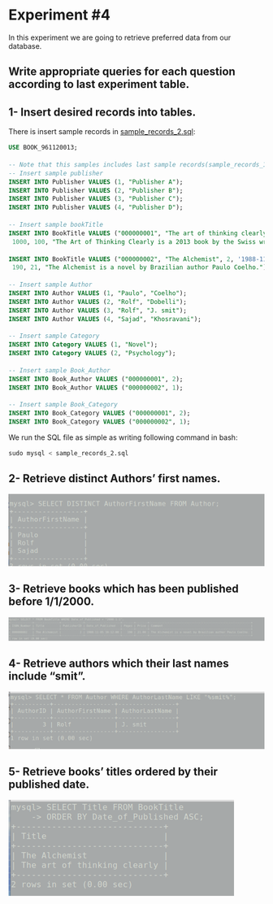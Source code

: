 # Experiment #4
In this experiment we are going to retrieve preferred data from our database.

## Write appropriate queries for each question according to last experiment table.

## 1- Insert desired records into tables.

There is insert sample records in [sample_records_2.sql](sample_records_2.sql):

```sql
USE BOOK_961120013;

-- Note that this samples includes last sample records(sample_records_1.sql)
-- Insert sample publisher
INSERT INTO Publisher VALUES (1, "Publisher A");
INSERT INTO Publisher VALUES (2, "Publisher B");
INSERT INTO Publisher VALUES (3, "Publisher C");
INSERT INTO Publisher VALUES (4, "Publisher D");

-- Insert sample bookTitle
INSERT INTO BookTitle VALUES ("000000001", "The art of thinking clearly", 1, '2013-11-05 14:29:36',
 1000, 100, "The Art of Thinking Clearly is a 2013 book by the Swiss writer.");

INSERT INTO BookTitle VALUES ("000000002", "The Alchemist", 2, '1988-11-05 10:12:00',
 190, 21, "The Alchemist is a novel by Brazilian author Paulo Coelho.");

-- Insert sample Author
INSERT INTO Author VALUES (1, "Paulo", "Coelho");
INSERT INTO Author VALUES (2, "Rolf", "Dobelli");
INSERT INTO Author VALUES (3, "Rolf", "J. smit");
INSERT INTO Author VALUES (4, "Sajad", "Khosravani");

-- Insert sample Category
INSERT INTO Category VALUES (1, "Novel");
INSERT INTO Category VALUES (2, "Psychology");

-- Insert sample Book_Author
INSERT INTO Book_Author VALUES ("000000001", 2);
INSERT INTO Book_Author VALUES ("000000002", 1);

-- Insert sample Book_Category
INSERT INTO Book_Category VALUES ("000000001", 2);
INSERT INTO Book_Category VALUES ("000000002", 1);
```

We run the SQL file as simple as writing following command in bash:

```sql
sudo mysql < sample_records_2.sql
```

## 2- Retrieve distinct Authors’ first names.
![image](exp4_2.png)

## 3- Retrieve books which has been published before 1/1/2000.
![image](exp4_3.png)

## 4- Retrieve authors which their last names include “smit”.
![image](exp4_4.png)

## 5- Retrieve books’ titles ordered by their published date.
![image](exp4_5.png)